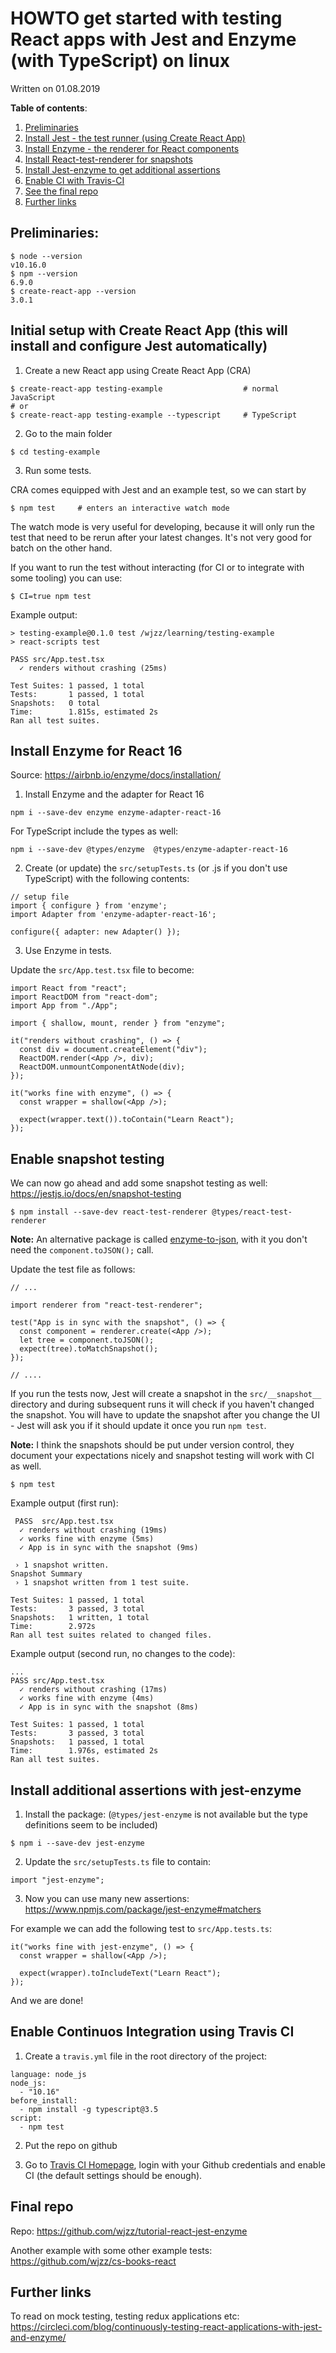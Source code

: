 # HOWTO get started with testing React apps with Jest and Enzyme (with TypeScript) on linux

Written on 01.08.2019

__Table of contents__:

1. [Preliminaries](https://github.com/wjzz/dev-notes/blob/master/jest-enzyme-starter.md#preliminaries)
2. [Install Jest - the test runner (using Create React App)](#initial-setup-with-create-react-app-this-will-install-and-configure-jest-automatically)
3. [Install Enzyme - the renderer for React components](#install-enzyme-for-react-16)
4. [Install React-test-renderer for snapshots](#enable-snapshot-testing)
5. [Install Jest-enzyme to get additional assertions](#install-additional-assertions-with-jest-enzyme)
6. [Enable CI with Travis-CI](#enable-continuos-integration-using-travis-ci)
7. [See the final repo](#final-repo)
8. [Further links](#futher-links)

## Preliminaries:

```
$ node --version
v10.16.0
$ npm --version
6.9.0
$ create-react-app --version
3.0.1
```

## Initial setup with Create React App (this will install and configure Jest automatically)

1. Create a new React app using Create React App (CRA)

```
$ create-react-app testing-example                  # normal JavaScript
# or 
$ create-react-app testing-example --typescript     # TypeScript
```

2. Go to the main folder

```
$ cd testing-example
```

3. Run some tests.

CRA comes equipped with Jest and an example test, so we can start by

```
$ npm test     # enters an interactive watch mode
```

The watch mode is very useful for developing, because it will only run the test that need to be rerun after your latest changes. It's not very good for batch on the other hand.

If you want to run the test without interacting (for CI or to integrate with some tooling) you can use:
```
$ CI=true npm test
```

Example output:

```
> testing-example@0.1.0 test /wjzz/learning/testing-example
> react-scripts test

PASS src/App.test.tsx
  ✓ renders without crashing (25ms)

Test Suites: 1 passed, 1 total
Tests:       1 passed, 1 total
Snapshots:   0 total
Time:        1.815s, estimated 2s
Ran all test suites.
```

## Install Enzyme for React 16

Source: 
https://airbnb.io/enzyme/docs/installation/

1. Install Enzyme and the adapter for React 16

```
npm i --save-dev enzyme enzyme-adapter-react-16
```

For TypeScript include the types as well:

```
npm i --save-dev @types/enzyme  @types/enzyme-adapter-react-16
```

2. Create (or update) the `src/setupTests.ts` (or .js if you don't use TypeScript) with the following contents:

```
// setup file
import { configure } from 'enzyme';
import Adapter from 'enzyme-adapter-react-16';

configure({ adapter: new Adapter() });
```

3. Use Enzyme in tests.

Update the `src/App.test.tsx` file to become:

```
import React from "react";
import ReactDOM from "react-dom";
import App from "./App";

import { shallow, mount, render } from "enzyme";

it("renders without crashing", () => {
  const div = document.createElement("div");
  ReactDOM.render(<App />, div);
  ReactDOM.unmountComponentAtNode(div);
});

it("works fine with enzyme", () => {
  const wrapper = shallow(<App />);

  expect(wrapper.text()).toContain("Learn React");
});
```

## Enable snapshot testing

We can now go ahead and add some snapshot testing as well:
https://jestjs.io/docs/en/snapshot-testing

```
$ npm install --save-dev react-test-renderer @types/react-test-renderer
```

__Note:__ An alternative package is called [enzyme-to-json](https://github.com/adriantoine/enzyme-to-json), with it you don't need the `component.toJSON();` call.

Update the test file as follows:

```
// ...

import renderer from "react-test-renderer";

test("App is in sync with the snapshot", () => {
  const component = renderer.create(<App />);
  let tree = component.toJSON();
  expect(tree).toMatchSnapshot();
});

// ....

```

If you run the tests now, Jest will create a snapshot in the `src/__snapshot__` directory and during subsequent runs it will check if you haven't changed the snapshot. You will have to update the snapshot after you change the UI - Jest will ask you if it should update it once you run `npm test`. 

__Note:__ I think the snapshots should be put under version control, they document your expectations nicely and snapshot testing will work with CI as well.

```
$ npm test
```

Example output (first run):

```
 PASS  src/App.test.tsx
  ✓ renders without crashing (19ms)
  ✓ works fine with enzyme (5ms)
  ✓ App is in sync with the snapshot (9ms)

 › 1 snapshot written.
Snapshot Summary
 › 1 snapshot written from 1 test suite.

Test Suites: 1 passed, 1 total
Tests:       3 passed, 3 total
Snapshots:   1 written, 1 total
Time:        2.972s
Ran all test suites related to changed files.
```

Example output (second run, no changes to the code):
```
...
PASS src/App.test.tsx
  ✓ renders without crashing (17ms)
  ✓ works fine with enzyme (4ms)
  ✓ App is in sync with the snapshot (8ms)
  
Test Suites: 1 passed, 1 total
Tests:       3 passed, 3 total
Snapshots:   1 passed, 1 total
Time:        1.976s, estimated 2s
Ran all test suites.
```

## Install additional assertions with jest-enzyme

1. Install the package: (`@types/jest-enzyme` is not available but the type definitions seem to be included)

```
$ npm i --save-dev jest-enzyme
```

2. Update the `src/setupTests.ts` file to contain:

```
import "jest-enzyme";
```

3. Now you can use many new assertions:
https://www.npmjs.com/package/jest-enzyme#matchers

For example we can add the following test to `src/App.tests.ts`:

```
it("works fine with jest-enzyme", () => {
  const wrapper = shallow(<App />);

  expect(wrapper).toIncludeText("Learn React");
});
```

And we are done!

## Enable Continuos Integration using Travis CI

1. Create a `travis.yml` file in the root directory of the project:

```
language: node_js
node_js:
  - "10.16"
before_install:
  - npm install -g typescript@3.5
script:
  - npm test
```

2. Put the repo on github

3. Go to [Travis CI Homepage](https://travis-ci.org/), login with your Github credentials and enable CI (the default settings should be enough).

## Final repo

Repo:
https://github.com/wjzz/tutorial-react-jest-enzyme

Another example with some other example tests:
https://github.com/wjzz/cs-books-react

## Further links

To read on mock testing, testing redux applications etc:
https://circleci.com/blog/continuously-testing-react-applications-with-jest-and-enzyme/
